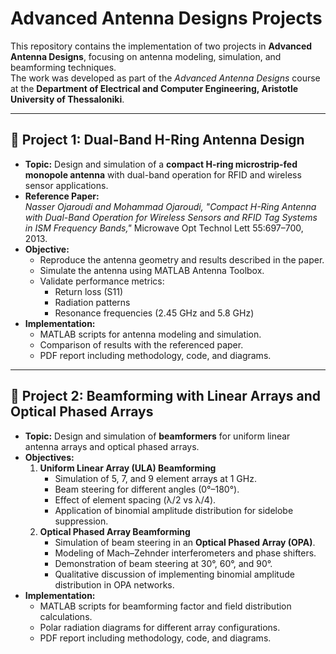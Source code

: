 # Advanced Antenna Designs Projects

This repository contains the implementation of two projects in **Advanced Antenna Designs**, focusing on antenna modeling, simulation, and beamforming techniques.  
The work was developed as part of the *Advanced Antenna Designs* course at the **Department of Electrical and Computer Engineering, Aristotle University of Thessaloniki**.

---

## 📡 Project 1: Dual-Band H-Ring Antenna Design

- **Topic:** Design and simulation of a **compact H-ring microstrip-fed monopole antenna** with dual-band operation for RFID and wireless sensor applications.  
- **Reference Paper:**  
  *Nasser Ojaroudi and Mohammad Ojaroudi, "Compact H-Ring Antenna with Dual-Band Operation for Wireless Sensors and RFID Tag Systems in ISM Frequency Bands,"* Microwave Opt Technol Lett 55:697–700, 2013.  
- **Objective:**  
  - Reproduce the antenna geometry and results described in the paper.  
  - Simulate the antenna using MATLAB Antenna Toolbox.  
  - Validate performance metrics:  
    - Return loss (S11)  
    - Radiation patterns  
    - Resonance frequencies (2.45 GHz and 5.8 GHz)  
- **Implementation:**  
  - MATLAB scripts for antenna modeling and simulation.  
  - Comparison of results with the referenced paper.  
  - PDF report including methodology, code, and diagrams.

---

## 📶 Project 2: Beamforming with Linear Arrays and Optical Phased Arrays

- **Topic:** Design and simulation of **beamformers** for uniform linear antenna arrays and optical phased arrays.  
- **Objectives:**  
  1. **Uniform Linear Array (ULA) Beamforming**  
     - Simulation of 5, 7, and 9 element arrays at 1 GHz.  
     - Beam steering for different angles (0°–180°).  
     - Effect of element spacing (λ/2 vs λ/4).  
     - Application of binomial amplitude distribution for sidelobe suppression.  
  2. **Optical Phased Array Beamforming**  
     - Simulation of beam steering in an **Optical Phased Array (OPA)**.  
     - Modeling of Mach–Zehnder interferometers and phase shifters.  
     - Demonstration of beam steering at 30°, 60°, and 90°.  
     - Qualitative discussion of implementing binomial amplitude distribution in OPA networks.  
- **Implementation:**  
  - MATLAB scripts for beamforming factor and field distribution calculations.  
  - Polar radiation diagrams for different array configurations.  
  - PDF report including methodology, code, and diagrams.
